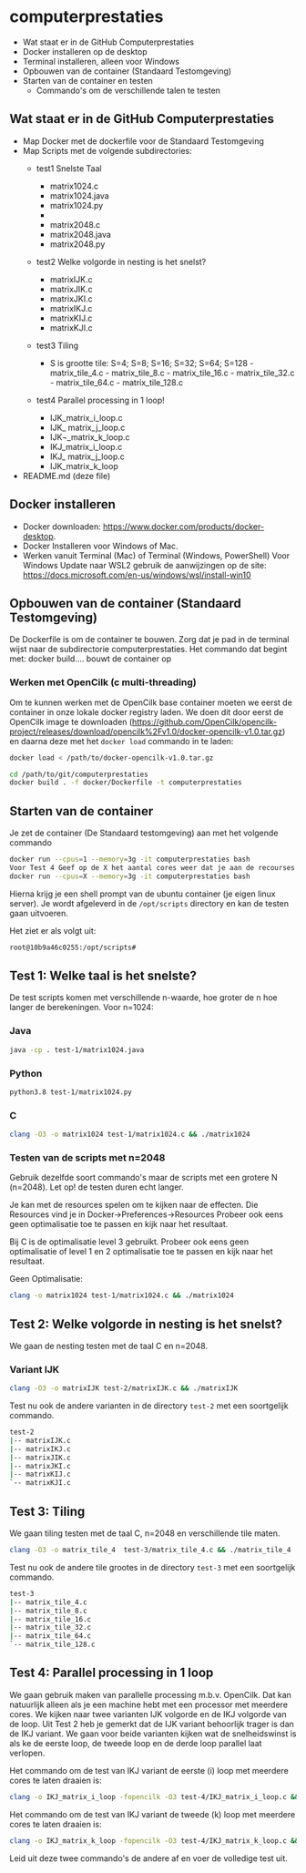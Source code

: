 # computerprestaties
- Wat staat er in de GitHub Computerprestaties
- Docker installeren op de desktop
- Terminal installeren, alleen voor Windows
- Opbouwen van de container (Standaard Testomgeving)
- Starten van de container en testen
    - Commando's om de verschillende talen te testen 

## Wat staat er in de GitHub Computerprestaties
- Map Docker met de dockerfile voor de Standaard Testomgeving
- Map Scripts met de volgende subdirectories:
    - test1 Snelste Taal
         - matrix1024.c
         - matrix1024.java
         - matrix1024.py
         -    
         - matrix2048.c
         - matrix2048.java
         - matrix2048.py   

    - test2 Welke volgorde in nesting is het snelst?
        - matrixIJK.c
        - matrixJIK.c
        - matrixJKI.c
        - matrixIKJ.c
        - matrixKIJ.c
        - matrixKJI.c

    - test3 Tiling
        -   S is grootte tile: S=4; S=8; S=16; S=32; S=64; S=128
           - matrix_tile_4.c
           - matrix_tile_8.c
           - matrix_tile_16.c
           - matrix_tile_32.c
           - matrix_tile_64.c
           - matrix_tile_128.c
           
    - test4 Parallel processing in 1 loop!
         - IJK_matrix_i_loop.c
         - IJK_ matrix_j_loop.c
         - IJK¬_matrix_k_loop.c
         - IKJ_matrix_i_loop.c
         - IKJ_ matrix_j_loop.c
         - IJK_matrix_k_loop
- README.md (deze file)
    
## Docker installeren
- Docker downloaden: https://www.docker.com/products/docker-desktop.
- Docker Installeren voor Windows of Mac.
- Werken vanuit Terminal (Mac) of Terminal (Windows, PowerShell) 
Voor Windows Update naar WSL2 gebruik de aanwijzingen op de site: https://docs.microsoft.com/en-us/windows/wsl/install-win10

## Opbouwen van de container (Standaard Testomgeving)
De Dockerfile is om de container te bouwen. Zorg dat je pad in de terminal wijst naar de subdirectorie computerprestaties. Het commando dat begint met: docker build.... bouwt de container op

### Werken met OpenCilk (c multi-threading)
Om te kunnen werken met de OpenCilk base container moeten we eerst de container in onze lokale docker registry laden. We doen dit door eerst de OpenCilk image te downloaden (https://github.com/OpenCilk/opencilk-project/releases/download/opencilk%2Fv1.0/docker-opencilk-v1.0.tar.gz) en daarna deze met het `docker load` commando in te laden:

```bash
docker load < /path/to/docker-opencilk-v1.0.tar.gz
```
```bash
cd /path/to/git/computerprestaties
docker build . -f docker/Dockerfile -t computerprestaties
```
## Starten van de container
Je zet de container (De Standaard testomgeving) aan met het volgende commando
```bash
docker run --cpus=1 --memory=3g -it computerprestaties bash
Voor Test 4 Geef op de X het aantal cores weer dat je aan de recourses wel toewijzen.
docker run --cpus=X --memory=3g -it computerprestaties bash
```
Hierna krijg je een shell prompt van de ubuntu container (je eigen linux server). Je wordt afgeleverd in de `/opt/scripts` directory en kan de testen gaan uitvoeren.

Het ziet er als volgt uit:
```bash
root@10b9a46c0255:/opt/scripts#
```

## Test 1: Welke taal is het snelste?

De test scripts komen met verschillende n-waarde, hoe groter de n hoe langer de berekeningen. Voor n=1024:

### Java

```bash
java -cp . test-1/matrix1024.java
```
### Python

```bash
python3.8 test-1/matrix1024.py
```
### C

```bash
clang -O3 -o matrix1024 test-1/matrix1024.c && ./matrix1024
```
### Testen van de scripts met n=2048
Gebruik dezelfde soort commando's maar de scripts met een grotere N (n=2048). Let op! de testen duren echt langer.

Je kan met de resources spelen om te kijken naar de effecten. Die Resources vind je in Docker->Preferences->Resources
Probeer ook eens geen optimalisatie toe te passen en kijk naar het resultaat.

Bij C is de optimalisatie level 3 gebruikt. Probeer ook eens geen optimalisatie of level 1 en 2 optimalisatie toe te passen en kijk naar het resultaat.

Geen Optimalisatie:
```bash
clang -o matrix1024 test-1/matrix1024.c && ./matrix1024
```

## Test 2: Welke volgorde in nesting is het snelst?
We gaan de nesting testen met de taal C en n=2048.

### Variant IJK

```bash
clang -O3 -o matrixIJK test-2/matrixIJK.c && ./matrixIJK
```
Test nu ook de andere varianten in de directory `test-2` met een soortgelijk commando.
```bash
test-2
|-- matrixIJK.c
|-- matrixIKJ.c
|-- matrixJIK.c
|-- matrixJKI.c
|-- matrixKIJ.c
`-- matrixKJI.c
```

## Test 3: Tiling
We gaan tiling testen met de taal C, n=2048 en verschillende tile maten.

```bash
clang -O3 -o matrix_tile_4  test-3/matrix_tile_4.c && ./matrix_tile_4
```
Test nu ook de andere tile grootes in de directory `test-3` met een soortgelijk commando.

```bash
test-3
|-- matrix_tile_4.c
|-- matrix_tile_8.c
|-- matrix_tile_16.c
|-- matrix_tile_32.c
|-- matrix_tile_64.c
`-- matrix_tile_128.c
```

## Test 4: Parallel processing in 1 loop
We gaan gebruik maken van parallelle processing m.b.v. OpenCilk. Dat kan natuurlijk alleen als je een machine hebt met een processor met meerdere cores. We kijken naar twee varianten IJK volgorde en de IKJ volgorde van de loop.
Uit Test 2 heb je gemerkt dat de IJK variant behoorlijk trager is dan de IKJ variant. We gaan voor beide varianten kijken wat de snelheidswinst is als ke de eerste loop, de tweede loop en de derde loop parallel laat verlopen.

Het commando om de test van IKJ variant de eerste (i) loop met meerdere cores te laten draaien is:
```bash
clang -o IKJ_matrix_i_loop -fopencilk -O3 test-4/IKJ_matrix_i_loop.c && ./IKJ_matrix_i_loop
```
Het commando om de test van IKJ variant de tweede (k) loop met meerdere cores te laten draaien is:
```bash
clang -o IKJ_matrix_k_loop -fopencilk -O3 test-4/IKJ_matrix_k_loop.c && ./IKJ_matrix_k_loop
```
Leid uit deze twee commando's de andere af en voer de volledige test uit.

